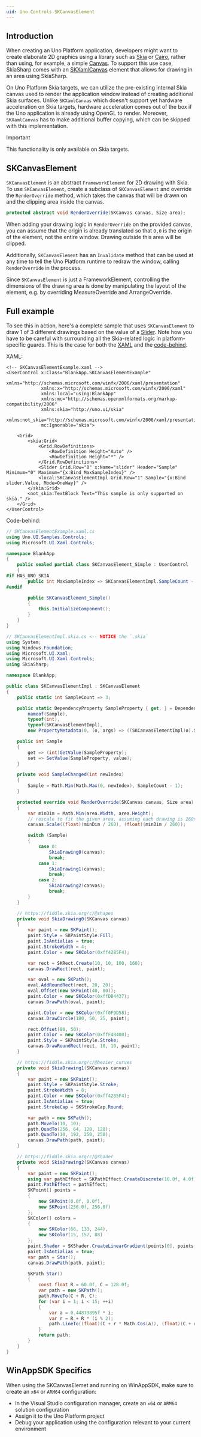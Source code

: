 ```yaml
---
uid: Uno.Controls.SKCanvasElement
---
```


## Introduction

When creating an Uno Platform application, developers might want to create elaborate 2D graphics using a library such as [Skia](https://skia.org) or [Cairo](https://www.cairographics.org), rather than using, for example, a simple [Canvas](https://learn.microsoft.com/windows/windows-app-sdk/api/winrt/microsoft.ui.xaml.controls.canvas). To support this use case, SkiaSharp comes with an [SKXamlCanvas](https://learn.microsoft.com/dotnet/api/skiasharp.views.windows.skxamlcanvas) element that allows for drawing in an area using SkiaSharp.

On Uno Platform Skia targets, we can utilize the pre-existing internal Skia canvas used to render the application window instead of creating additional Skia surfaces. Unlike `SKXamlCanvas` which doesn't support yet hardware acceleration on Skia targets, hardware acceleration comes out of the box if the Uno application is already using OpenGL to render. Moreover, `SKXamlCanvas` has to make additional buffer copying, which can be skipped with this implementation.

> [!IMPORTANT]
> This functionality is only available on Skia targets.

## SKCanvasElement

`SKCanvasElement` is an abstract `FrameworkElement` for 2D drawing with Skia. To use `SKCanvasElement`, create a subclass of `SKCanvasElement` and override the `RenderOverride` method, which takes the canvas that will be drawn on and the clipping area inside the canvas.

```csharp
protected abstract void RenderOverride(SKCanvas canvas, Size area);
```

When adding your drawing logic in `RenderOverride` on the provided canvas, you can assume that the origin is already translated so that `0,0` is the origin of the element, not the entire window. Drawing outside this area will be clipped.

Additionally, `SKCanvasElement` has an `Invalidate` method that can be used at any time to tell the Uno Platform runtime to redraw the window, calling `RenderOverride` in the process.

Since `SKCanvasElement` is just a FrameworkElement, controlling the dimensions of the drawing area is done by manipulating the layout of the element, e.g. by overriding MeasureOverride and ArrangeOverride.

## Full example

To see this in action, here's a complete sample that uses `SKCanvasElement` to draw 1 of 3 different drawings based on the value of a [Slider](https://learn.microsoft.com/windows/windows-app-sdk/api/winrt/microsoft.ui.xaml.controls.slider). Note how you have to be careful with surrounding all the Skia-related logic in platform-specific guards. This is the case for both the [XAML](platform-specific-xaml) and the [code-behind](platform-specific-csharp).

XAML:

```xaml
<!-- SKCanvasElementExample.xaml -->
<UserControl x:Class="BlankApp.SKCanvasElementExample"
             xmlns="http://schemas.microsoft.com/winfx/2006/xaml/presentation"
             xmlns:x="http://schemas.microsoft.com/winfx/2006/xaml"
             xmlns:local="using:BlankApp"
             xmlns:mc="http://schemas.openxmlformats.org/markup-compatibility/2006"
             xmlns:skia="http://uno.ui/skia"
             xmlns:not_skia="http://schemas.microsoft.com/winfx/2006/xaml/presentation"
             mc:Ignorable="skia">

    <Grid>
        <skia:Grid>
            <Grid.RowDefinitions>
                <RowDefinition Height="Auto" />
                <RowDefinition Height="*" />
            </Grid.RowDefinitions>
            <Slider Grid.Row="0" x:Name="slider" Header="Sample" Minimum="0" Maximum="{x:Bind MaxSampleIndex}" />
            <local:SKCanvasElementImpl Grid.Row="1" Sample="{x:Bind slider.Value, Mode=OneWay}" />
        </skia:Grid>
        <not_skia:TextBlock Text="This sample is only supported on skia." />
    </Grid>
</UserControl>
```

Code-behind:

```csharp
// SKCanvasElementExample.xaml.cs
using Uno.UI.Samples.Controls;
using Microsoft.UI.Xaml.Controls;

namespace BlankApp
{
    public sealed partial class SKCanvasElement_Simple : UserControl
    {
#if HAS_UNO_SKIA
        public int MaxSampleIndex => SKCanvasElementImpl.SampleCount - 1;
#endif

        public SKCanvasElement_Simple()
        {
            this.InitializeComponent();
        }
    }
}
```

```csharp
// SKCanvasElementImpl.skia.cs <-- NOTICE the `.skia`
using System;
using Windows.Foundation;
using Microsoft.UI.Xaml;
using Microsoft.UI.Xaml.Controls;
using SkiaSharp;

namespace BlankApp;

public class SKCanvasElementImpl : SKCanvasElement
{
    public static int SampleCount => 3;

    public static DependencyProperty SampleProperty { get; } = DependencyProperty.Register(
        nameof(Sample),
        typeof(int),
        typeof(SKCanvasElementImpl),
        new PropertyMetadata(0, (o, args) => ((SKCanvasElementImpl)o).SampleChanged((int)args.NewValue)));

    public int Sample
    {
        get => (int)GetValue(SampleProperty);
        set => SetValue(SampleProperty, value);
    }

    private void SampleChanged(int newIndex)
    {
        Sample = Math.Min(Math.Max(0, newIndex), SampleCount - 1);
    }

    protected override void RenderOverride(SKCanvas canvas, Size area)
    {
        var minDim = Math.Min(area.Width, area.Height);
        // rescale to fit the given area, assuming each drawing is 260x260
        canvas.Scale((float)(minDim / 260), (float)(minDim / 260));

        switch (Sample)
        {
            case 0:
                SkiaDrawing0(canvas);
                break;
            case 1:
                SkiaDrawing1(canvas);
                break;
            case 2:
                SkiaDrawing2(canvas);
                break;
        }
    }

    // https://fiddle.skia.org/c/@shapes
    private void SkiaDrawing0(SKCanvas canvas)
    {
        var paint = new SKPaint();
        paint.Style = SKPaintStyle.Fill;
        paint.IsAntialias = true;
        paint.StrokeWidth = 4;
        paint.Color = new SKColor(0xff4285F4);

        var rect = SKRect.Create(10, 10, 100, 160);
        canvas.DrawRect(rect, paint);

        var oval = new SKPath();
        oval.AddRoundRect(rect, 20, 20);
        oval.Offset(new SKPoint(40, 80));
        paint.Color = new SKColor(0xffDB4437);
        canvas.DrawPath(oval, paint);

        paint.Color = new SKColor(0xff0F9D58);
        canvas.DrawCircle(180, 50, 25, paint);

        rect.Offset(80, 50);
        paint.Color = new SKColor(0xffF4B400);
        paint.Style = SKPaintStyle.Stroke;
        canvas.DrawRoundRect(rect, 10, 10, paint);
    }

    // https://fiddle.skia.org/c/@bezier_curves
    private void SkiaDrawing1(SKCanvas canvas)
    {
        var paint = new SKPaint();
        paint.Style = SKPaintStyle.Stroke;
        paint.StrokeWidth = 8;
        paint.Color = new SKColor(0xff4285F4);
        paint.IsAntialias = true;
        paint.StrokeCap = SKStrokeCap.Round;

        var path = new SKPath();
        path.MoveTo(10, 10);
        path.QuadTo(256, 64, 128, 128);
        path.QuadTo(10, 192, 250, 250);
        canvas.DrawPath(path, paint);
    }

    // https://fiddle.skia.org/c/@shader
    private void SkiaDrawing2(SKCanvas canvas)
    {
        var paint = new SKPaint();
        using var pathEffect = SKPathEffect.CreateDiscrete(10.0f, 4.0f);
        paint.PathEffect = pathEffect;
        SKPoint[] points =
        {
            new SKPoint(0.0f, 0.0f),
            new SKPoint(256.0f, 256.0f)
        };
        SKColor[] colors =
        {
            new SKColor(66, 133, 244),
            new SKColor(15, 157, 88)
        };
        paint.Shader = SKShader.CreateLinearGradient(points[0], points[1], colors, SKShaderTileMode.Clamp);
        paint.IsAntialias = true;
        var path = Star();
        canvas.DrawPath(path, paint);

        SKPath Star()
        {
            const float R = 60.0f, C = 128.0f;
            var path = new SKPath();
            path.MoveTo(C + R, C);
            for (var i = 1; i < 15; ++i)
            {
                var a = 0.44879895f * i;
                var r = R + R * (i % 2);
                path.LineTo((float)(C + r * Math.Cos(a)), (float)(C + r * Math.Sin(a)));
            }
            return path;
        }
    }
}
```

## WinAppSDK Specifics

When using the SKCanvasElemet and running on WinAppSDK, make sure to create an `x64` or `ARM64` configuration:

- In the Visual Studio configuration manager, create an `x64` or `ARM64` solution configuration
- Assign it to the Uno Platform project
- Debug your application using the configuration relevant to your current environment

